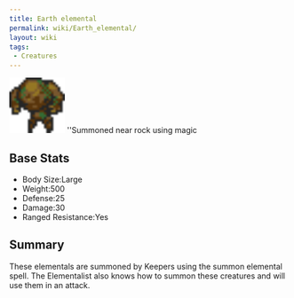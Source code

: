```yaml
---
title: Earth elemental
permalink: wiki/Earth_elemental/
layout: wiki
tags:
 - Creatures
---
```


<img src="earthelemental.png" title="fig:earthelemental.png" alt="earthelemental.png" width="100" />
''Summoned near rock using magic

Base Stats
----------

-   Body Size:Large
-   Weight:500
-   Defense:25
-   Damage:30
-   Ranged Resistance:Yes

Summary
-------

These elementals are summoned by Keepers using the summon elemental
spell. The Elementalist also knows how to summon these creatures and
will use them in an attack.
